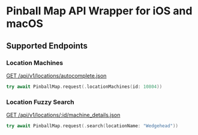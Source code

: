 # Pinball Map API Wrapper for iOS and macOS

## Supported Endpoints

### Location Machines

[GET /api/v1/locations/autocomplete.json](https://pinballmap.com/api/v1/docs/1.0/locations/autocomplete.html)

```swift
try await PinballMap.request(.locationMachines(id: 10804))
```

### Location Fuzzy Search

[GET /api/v1/locations/:id/machine_details.json](https://pinballmap.com/api/v1/docs/1.0/locations/machine_details.html)

```swift
try await PinballMap.request(.search(locationName: "Wedgehead"))
```
